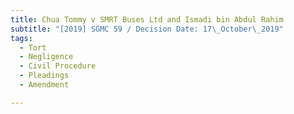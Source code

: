 ```yaml
---
title: Chua Tommy v SMRT Buses Ltd and Ismadi bin Abdul Rahim
subtitle: "[2019] SGMC 59 / Decision Date: 17\_October\_2019"
tags:
  - Tort
  - Negligence
  - Civil Procedure
  - Pleadings
  - Amendment

---
```

